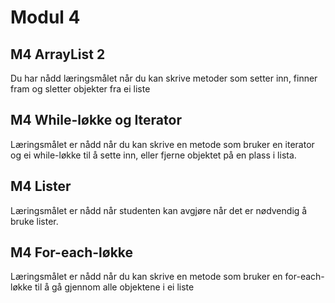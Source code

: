 # Modul 4

## M4 ArrayList 2
Du har nådd læringsmålet når du kan skrive metoder som setter inn, finner fram og sletter objekter fra ei liste

## M4 While-løkke og Iterator
Læringsmålet er nådd når  du kan skrive en metode som bruker en iterator og ei while-løkke til å sette inn, eller fjerne objektet på en plass i lista.

## M4 Lister
Læringsmålet er nådd når studenten kan avgjøre når det er nødvendig å bruke lister.

## M4 For-each-løkke
Læringsmålet er nådd når du kan skrive en metode som bruker en for-each-løkke til å gå gjennom alle objektene i ei liste
